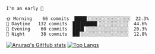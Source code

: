 <!--START_SECTION:productive-box-in-readme-->
```text
I'm an early 🐥

🌞 Morning    66 commits  ████▋░░░░░░░░░░░░░░░░  22.3%
🌆 Daytime   132 commits  █████████▎░░░░░░░░░░░  44.6%
🌃 Evening    60 commits  ████▎░░░░░░░░░░░░░░░░  20.3%
🌚 Night      38 commits  ██▋░░░░░░░░░░░░░░░░░░  12.8%
```
<!--END_SECTION:productive-box-in-readme-->
[![Anurag's GitHub stats](https://github-readme-stats.vercel.app/api?username=tykeaboyloy&count_private=true&theme=vue-light&show_icons=true)](https://github.com/anuraghazra/github-readme-stats)
[![Top Langs](https://github-readme-stats.vercel.app/api/top-langs/?username=tykeaboyloy&layout=compact&theme=vue-light&langs_count=8)](https://github.com/anuraghazra/github-readme-stats)
